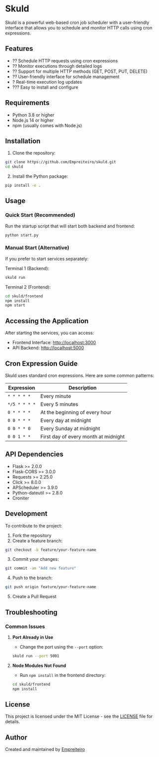 # Skuld

Skuld is a powerful web-based cron job scheduler with a user-friendly interface that allows you to schedule and monitor HTTP calls using cron expressions.

## Features

- ?? Schedule HTTP requests using cron expressions
- ?? Monitor executions through detailed logs
- ?? Support for multiple HTTP methods (GET, POST, PUT, DELETE)
- ?? User-friendly interface for schedule management
- ? Real-time execution log updates
- ??? Easy to install and configure

## Requirements

- Python 3.8 or higher
- Node.js 14 or higher
- npm (usually comes with Node.js)

## Installation

1. Clone the repository:
```bash
git clone https://github.com/Empreiteiro/skuld.git
cd skuld
```

2. Install the Python package:
```bash
pip install -e .
```

## Usage

### Quick Start (Recommended)

Run the startup script that will start both backend and frontend:

```bash
python start.py
```

### Manual Start (Alternative)

If you prefer to start services separately:

Terminal 1 (Backend):
```bash
skuld run
```

Terminal 2 (Frontend):
```bash
cd skuld/frontend
npm install
npm start
```

## Accessing the Application

After starting the services, you can access:

- Frontend Interface: [http://localhost:3000](http://localhost:3000)
- API Backend: [http://localhost:5000](http://localhost:5000)

## Cron Expression Guide

Skuld uses standard cron expressions. Here are some common patterns:

| Expression    | Description                                |
|---------------|--------------------------------------------|
| `* * * * *`   | Every minute                               |
| `*/5 * * * *` | Every 5 minutes                            |
| `0 * * * *`   | At the beginning of every hour            |
| `0 0 * * *`   | Every day at midnight                      |
| `0 0 * * 0`   | Every Sunday at midnight                   |
| `0 0 1 * *`   | First day of every month at midnight       |

## API Dependencies

- Flask >= 2.0.0
- Flask-CORS >= 3.0.0
- Requests >= 2.25.0
- Click >= 8.0.0
- APScheduler >= 3.9.0
- Python-dateutil >= 2.8.0
- Croniter

## Development

To contribute to the project:

1. Fork the repository
2. Create a feature branch:
```bash
git checkout -b feature/your-feature-name
```
3. Commit your changes:
```bash
git commit -am "Add new feature"
```
4. Push to the branch:
```bash
git push origin feature/your-feature-name
```
5. Create a Pull Request

## Troubleshooting

### Common Issues

1. **Port Already in Use**
   - Change the port using the `--port` option:
   ```bash
   skuld run --port 5001
   ```

2. **Node Modules Not Found**
   - Run `npm install` in the frontend directory:
   ```bash
   cd skuld/frontend
   npm install
   ```

## License

This project is licensed under the MIT License - see the [LICENSE](LICENSE) file for details.

## Author

Created and maintained by [Empreiteiro](https://github.com/Empreiteiro)
